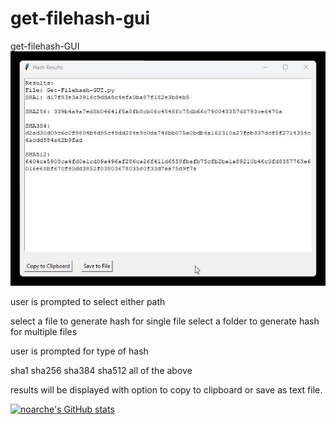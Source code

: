 # get-filehash-gui
get-filehash-GUI
![screenshot](https://raw.githubusercontent.com/noarche/get-filehash-gui/main/September%2030%202023%201257%20PM.jpg)

user is prompted to select either path

select a file to generate hash for single file
select a folder to generate hash for multiple files

user is prompted for type of hash 

sha1
sha256
sha384
sha512
all of the above

results will be displayed with option to copy to clipboard or save as text file.


[![noarche's GitHub stats](https://github-readme-stats.vercel.app/api?username=noarche)](https://github.com/noarche/github-readme-stats)
